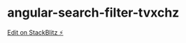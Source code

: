 # angular-search-filter-tvxchz

[Edit on StackBlitz ⚡️](https://stackblitz.com/edit/angular-search-filter-tvxchz)
